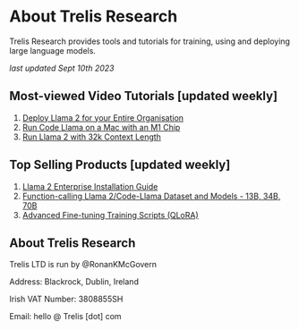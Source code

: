 # About Trelis Research

Trelis Research provides tools and tutorials for training, using and deploying large language models.

*last updated Sept 10th 2023*

## Most-viewed Video Tutorials [updated weekly]

1. [Deploy Llama 2 for your Entire Organisation](https://www.youtube.com/watch?v=Ror2xOOA-VE)
1. [Run Code Llama on a Mac with an M1 Chip](https://www.youtube.com/watch?v=a1JlzUzHL-I)
1. [Run Llama 2 with 32k Context Length](https://www.youtube.com/watch?v=ELax81LjFhU)

## Top Selling Products [updated weekly]

1. [Llama 2 Enterprise Installation Guide](https://www.youtube.com/watch?v=Ror2xOOA-VE) 
1. [Function-calling Llama 2/Code-Llama Dataset and Models - 13B, 34B, 70B](https://huggingface.co/Trelis/Llama-2-70b-chat-hf-function-calling-v2)
1. [Advanced Fine-tuning Training Scripts (QLoRA)](https://buy.stripe.com/fZe6pa5tP2Hxf3a7sL)

## About Trelis Research
Trelis LTD is run by @RonanKMcGovern

Address: Blackrock, Dublin, Ireland

Irish VAT Number: 3808855SH

Email: hello @ Trelis [dot] com
